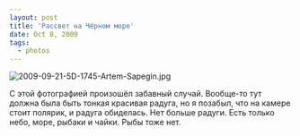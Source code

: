 ```yaml
---
layout: post
title: 'Рассвет на Чёрном море'
date: Oct 8, 2009
tags:
  - photos
---
```


![2009-09-21-5D-1745-Artem-Sapegin.jpg](photo://325)

С этой фотографией произошёл забавный случай. Вообще-то тут должна была быть тонкая красивая радуга, но я позабыл, что на камере стоит полярик, и радуга обиделась. Нет больше радуги. Есть только небо, море, рыбаки и чайки. Рыбы тоже нет.
